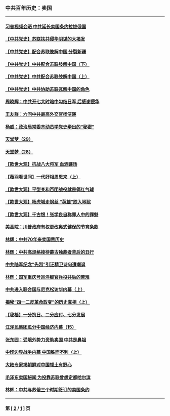### 中共百年历史：卖国
---
#### [习普视频会晤 中共延长卖国条约拉拢俄国](../../pages/nf1176117/n13060971.md?08280430) 
#### [【中共党史】苏联扶共侵华阴谋的大揭发](../../pages/nf1176117/n13056050.md?08280430) 
#### [【中共党史】配合苏联肢解中国 分裂新疆](../../pages/nf1176117/n13040700.md?08280430) 
#### [【中共党史】中共配合苏联肢解中国（下）](../../pages/nf1176117/n13035660.md?08280430) 
#### [【中共党史】中共配合苏联肢解中国（上）](../../pages/nf1176117/n13030262.md?08280430) 
#### [【中共党史】中共协助苏联瓦解中国的角色](../../pages/nf1176117/n13018109.md?08280430) 
#### [周晓辉：中共开七大时暗中勾结日军 后感谢侵华](../../pages/nf1176117/n12921960.md?08280430) 
#### [王友群：六问中共最高外交官杨洁篪](../../pages/nf1176117/n12836495.md?08280430) 
#### [杨威：政治局常委齐动员学党史牵出的“秘密”](../../pages/nf1176117/n12764642.md?08280430) 
#### [天堂梦（29）](../../pages/nf1176117/n12408465.md?08280430) 
#### [天堂梦（28）](../../pages/nf1176117/n12408309.md?08280430) 
#### [【欺世大观】抗战八大将军 血洒疆场](../../pages/nf1176117/n12357044.md?08280430) 
#### [【薇羽看世间】一代奸相周恩来（上）](../../pages/nf1176117/n12401109.md?08280430) 
#### [【欺世大观】平型关和百团战役就是俩红气球](../../pages/nf1176117/n12359157.md?08280430) 
#### [【欺世大观】杨虎城走钢丝 “英雄”跌入地狱](../../pages/nf1176117/n12358840.md?08280430) 
#### [【欺世大观】千古恨！张学良自称罪人中的罪魁](../../pages/nf1176117/n12358629.md?08280430) 
#### [美高院：川普政府有权更改奥式健保的节育条款](../../pages/nf1176117/n12242171.md?08280430) 
#### [林辉：中共70年来卖国黑历史](../../pages/nf1176117/n11552181.md?08280430) 
#### [林辉：中共高规格接待蒙古独裁者背后的丑行](../../pages/nf1176117/n11225005.md?08280430) 
#### [中共陆军纪念“先烈”引汪精卫诗句遭嘲讽](../../pages/nf1176117/n11153345.md?08280430) 
#### [林辉：国军重庆号巡洋舰官兵投共后的苦难](../../pages/nf1176117/n10997801.md?08280430) 
#### [中共进入联合国与尼克松访华内幕（上）](../../pages/nf1176117/n10138788.md?08280430) 
#### [揭秘“四一二反革命政变”的历史真相（上）](../../pages/nf1176117/n9996650.md?08280430) 
#### [【秘档】一分抗日、二分应付、七分发展](../../pages/nf1176117/n9331484.md?08280430) 
#### [江泽民集团瓜分中国经济内幕（15）](../../pages/nf1176117/n9268584.md?08280430) 
#### [张东园：受境外势力资助卖国 中共是鼻祖](../../pages/nf1176117/n9272480.md?08280430) 
#### [中印边界战争内幕 中国胜而不利（上）](../../pages/nf1176117/n9252458.md?08280430) 
#### [大陆专家揭朝鲜对中国领土有野心](../../pages/nf1176117/n9074056.md?08280430) 
#### [毛泽东卖国秘闻 为投靠苏联曾想定都哈尔滨](../../pages/nf1176117/n9058631.md?08280430) 
#### [林辉：中共与苏俄三个时期签订的卖国条约](../../pages/nf1176117/n9036062.md?08280430) 

---
#### 第 [ [2](./2.md?08280430) / [1](./1.md?08280430) ] 页
